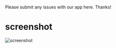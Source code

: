 Please submit any issues with our app here. Thanks!

# screenshot

![screenshot](https://wikischool.org/_media/explore-screenshot-005.jpg)
